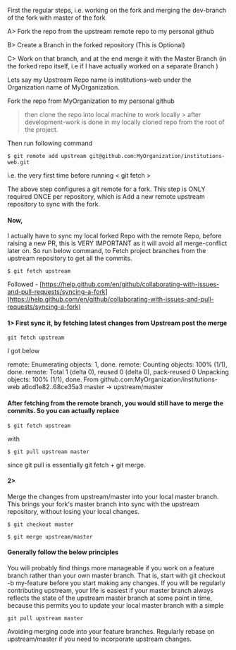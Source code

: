 First the regular steps, i.e. working on the fork and merging the dev-branch of the fork with master of the fork

A> Fork the repo from the upstream remote repo to my personal github

B> Create a Branch in the forked repository (This is Optional)

C> Work on that branch, and at the end merge it with
the Master Branch (in the forked repo itself, i.e if I have actually
worked on a separate Branch )

Lets say my Upstream Repo name is institutions-web under the Organization name of MyOrganization.

Fork the repo from MyOrganization to my personal github

> then clone the repo into local machine to work locally > after
> development-work is done in my locally cloned repo from the root of the
> project.

Then run following command

`$ git remote add upstream git@github.com:MyOrganization/institutions-web.git`

i.e. the very first time before running < git fetch >

The above step configures a git remote for a fork. This
step is ONLY required ONCE per repository, which is Add a new remote
upstream repository to sync with the fork.

#### Now,

 I actually have to sync my local forked Repo with the remote Repo,
before raising a new PR, this is VERY IMPORTANT as it will avoid all
merge-conflict later on. So run below command, to Fetch project branches
 from the upstream repository to get all the commits.

`$ git fetch upstream`

Followed - [https://help.github.com/en/github/collaborating-with-issues-and-pull-requests/syncing-a-fork](https://help.github.com/en/github/collaborating-with-issues-and-pull-requests/syncing-a-fork)

#### 1> First sync it, by fetching latest changes from Upstream post the merge

`git fetch upstream`

I got below

remote: Enumerating objects: 1, done.
remote: Counting objects: 100% (1/1), done.
remote: Total 1 (delta 0), reused 0 (delta 0), pack-reused 0
Unpacking objects: 100% (1/1), done.
From github.com:MyOrganization/institutions-web
a6cd1e82..68ce35a3 master -> upstream/master

#### After fetching from the remote branch, you would still have to merge the commits. So you can actually replace

`$ git fetch upstream`

with

`$ git pull upstream master`

since git pull is essentially git fetch + git merge.

#### 2>

 Merge the changes from upstream/master into your local master branch.
This brings your fork's master branch into sync with the upstream
repository, without losing your local changes.

`$ git checkout master`

`$ git merge upstream/master`

#### Generally follow the below principles

You will probably find things more manageable if you work
on a feature branch rather than your own master branch. That is, start
with git checkout -b my-feature before you start making any changes. If
you will be regularly contributing upstream, your life is easiest if
your master branch always reflects the state of the upstream master
branch at some point in time, because this permits you to update your
local master branch with a simple

`git pull upstream master`

Avoiding merging code into your feature branches.
Regularly rebase on upstream/master if you need to incorporate upstream
changes.
